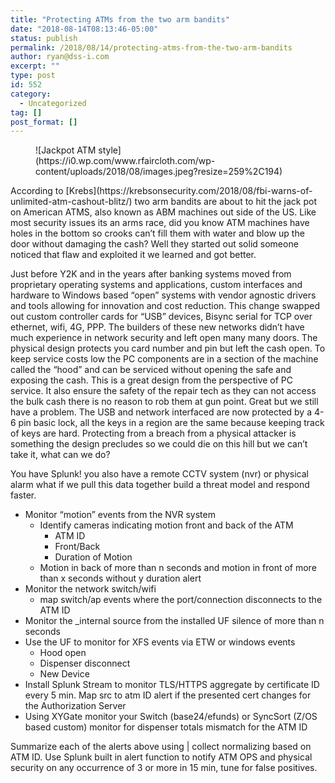 ```yaml
---
title: "Protecting ATMs from the two arm bandits"
date: "2018-08-14T08:13:46-05:00"
status: publish
permalink: /2018/08/14/protecting-atms-from-the-two-arm-bandits
author: ryan@dss-i.com
excerpt: ""
type: post
id: 552
category:
  - Uncategorized
tag: []
post_format: []
---
```


<figure class="wp-block-image alignleft">![Jackpot ATM style](https://i0.wp.com/www.rfaircloth.com/wp-content/uploads/2018/08/images.jpeg?resize=259%2C194)</figure>According to [Krebs](https://krebsonsecurity.com/2018/08/fbi-warns-of-unlimited-atm-cashout-blitz/) two arm bandits are about to hit the jack pot on American ATMS, also known as ABM machines out side of the US. Like most security issues its an arms race, did you know ATM machines have holes in the bottom so crooks can’t fill them with water and blow up the door without damaging the cash? Well they started out solid someone noticed that flaw and exploited it we learned and got better.

Just before Y2K and in the years after banking systems moved from proprietary operating systems and applications, custom interfaces and hardware to Windows based “open” systems with vendor agnostic drivers and tools allowing for innovation and cost reduction. This change swapped out custom controller cards for “USB” devices, Bisync serial for TCP over ethernet, wifi, 4G, PPP. The builders of these new networks didn’t have much experience in network security and left open many many doors. The physical design protects you card number and pin but left the cash open. To keep service costs low the PC components are in a section of the machine called the “hood” and can be serviced without opening the safe and exposing the cash. This is a great design from the perspective of PC service. It also ensure the safety of the repair tech as they can not access the bulk cash there is no reason to rob them at gun point. Great but we still have a problem. The USB and network interfaced are now protected by a 4-6 pin basic lock, all the keys in a region are the same because keeping track of keys are hard. Protecting from a breach from a physical attacker is something the design precludes so we could die on this hill but we can’t take it, what can we do?

You have Splunk! you also have a remote CCTV system (nvr) or physical alarm what if we pull this data together build a threat model and respond faster.

- Monitor “motion” events from the NVR system
  - Identify cameras indicating motion front and back of the ATM
    - ATM ID
    - Front/Back
    - Duration of Motion
  - Motion in back of more than n seconds and motion in front of more than x seconds without y duration alert
- Monitor the network switch/wifi
  - map switch/ap events where the port/connection disconnects to the ATM ID
- Monitor the \_internal source from the installed UF silence of more than n seconds
- Use the UF to monitor for XFS events via ETW or windows events
  - Hood open
  - Dispenser disconnect
  - New Device
- Install Splunk Stream to monitor TLS/HTTPS aggregate by certificate ID every 5 min. Map src to atm ID alert if the presented cert changes for the Authorization Server
- Using XYGate monitor your Switch (base24/efunds) or SyncSort (Z/OS based custom) monitor for dispenser totals mismatch for the ATM ID

Summarize each of the alerts above using | collect normalizing based on ATM ID. Use Splunk built in alert function to notify ATM OPS and physical security on any occurrence of 3 or more in 15 min, tune for false positives.
